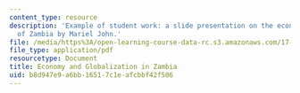```yaml
---
content_type: resource
description: 'Example of student work: a slide presentation on the economy and globalization
  of Zambia by Mariel John.'
file: /media/https%3A/open-learning-course-data-rc.s3.amazonaws.com/17-199j-working-in-a-global-economy-fall-2005/b8d947e9a6bb16517c1eafcbbf42f506_EconomyandGlobalizationinZambiapresentation.pdf
file_type: application/pdf
resourcetype: Document
title: Economy and Globalization in Zambia
uid: b8d947e9-a6bb-1651-7c1e-afcbbf42f506
---
```

